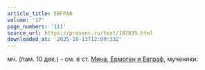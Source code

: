 ```yaml
---
article_title: ЕВГРАФ
volume: '17'
page_numbers: '111'
source_url: https://pravenc.ru/text/187039.html
downloaded_at: '2025-10-13T12:09:33Z'
---
```


мч. (пам. 10 дек.) - см. в ст. [Мина, Ермоген и Евграф](<https://pravenc.ru/text/Мина  Ермоген и Евграф.html>), мученики.
